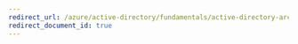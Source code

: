 ```yaml
---
redirect_url: /azure/active-directory/fundamentals/active-directory-architecture
redirect_document_id: true
---
```

